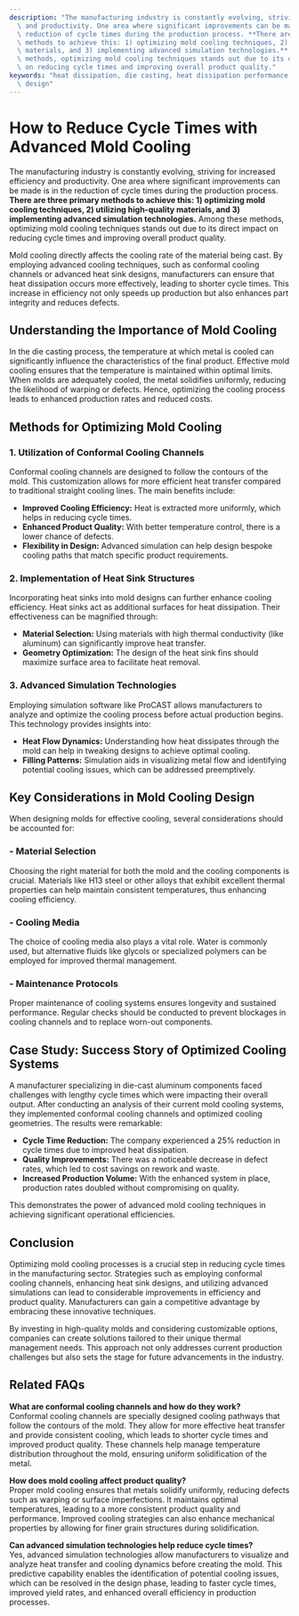 ```yaml
---
description: "The manufacturing industry is constantly evolving, striving for increased efficiency\
  \ and productivity. One area where significant improvements can be made is in the\
  \ reduction of cycle times during the production process. **There are three primary\
  \ methods to achieve this: 1) optimizing mold cooling techniques, 2) utilizing high-quality\
  \ materials, and 3) implementing advanced simulation technologies.** Among these\
  \ methods, optimizing mold cooling techniques stands out due to its direct impact\
  \ on reducing cycle times and improving overall product quality."
keywords: "heat dissipation, die casting, heat dissipation performance, heat dissipation optimization\
  \ design"
---
```

# How to Reduce Cycle Times with Advanced Mold Cooling

The manufacturing industry is constantly evolving, striving for increased efficiency and productivity. One area where significant improvements can be made is in the reduction of cycle times during the production process. **There are three primary methods to achieve this: 1) optimizing mold cooling techniques, 2) utilizing high-quality materials, and 3) implementing advanced simulation technologies.** Among these methods, optimizing mold cooling techniques stands out due to its direct impact on reducing cycle times and improving overall product quality.

Mold cooling directly affects the cooling rate of the material being cast. By employing advanced cooling techniques, such as conformal cooling channels or advanced heat sink designs, manufacturers can ensure that heat dissipation occurs more effectively, leading to shorter cycle times. This increase in efficiency not only speeds up production but also enhances part integrity and reduces defects.

## Understanding the Importance of Mold Cooling

In the die casting process, the temperature at which metal is cooled can significantly influence the characteristics of the final product. Effective mold cooling ensures that the temperature is maintained within optimal limits. When molds are adequately cooled, the metal solidifies uniformly, reducing the likelihood of warping or defects. Hence, optimizing the cooling process leads to enhanced production rates and reduced costs.

## Methods for Optimizing Mold Cooling 

### 1. Utilization of Conformal Cooling Channels

Conformal cooling channels are designed to follow the contours of the mold. This customization allows for more efficient heat transfer compared to traditional straight cooling lines. The main benefits include:

- **Improved Cooling Efficiency:** Heat is extracted more uniformly, which helps in reducing cycle times.
- **Enhanced Product Quality:** With better temperature control, there is a lower chance of defects.
- **Flexibility in Design:** Advanced simulation can help design bespoke cooling paths that match specific product requirements.

### 2. Implementation of Heat Sink Structures

Incorporating heat sinks into mold designs can further enhance cooling efficiency. Heat sinks act as additional surfaces for heat dissipation. Their effectiveness can be magnified through:

- **Material Selection:** Using materials with high thermal conductivity (like aluminum) can significantly improve heat transfer.
- **Geometry Optimization:** The design of the heat sink fins should maximize surface area to facilitate heat removal.
  
### 3. Advanced Simulation Technologies

Employing simulation software like ProCAST allows manufacturers to analyze and optimize the cooling process before actual production begins. This technology provides insights into:

- **Heat Flow Dynamics:** Understanding how heat dissipates through the mold can help in tweaking designs to achieve optimal cooling.
- **Filling Patterns:** Simulation aids in visualizing metal flow and identifying potential cooling issues, which can be addressed preemptively.

## Key Considerations in Mold Cooling Design

When designing molds for effective cooling, several considerations should be accounted for:

### - Material Selection

Choosing the right material for both the mold and the cooling components is crucial. Materials like H13 steel or other alloys that exhibit excellent thermal properties can help maintain consistent temperatures, thus enhancing cooling efficiency.

### - Cooling Media

The choice of cooling media also plays a vital role. Water is commonly used, but alternative fluids like glycols or specialized polymers can be employed for improved thermal management.

### - Maintenance Protocols

Proper maintenance of cooling systems ensures longevity and sustained performance. Regular checks should be conducted to prevent blockages in cooling channels and to replace worn-out components.

## Case Study: Success Story of Optimized Cooling Systems

A manufacturer specializing in die-cast aluminum components faced challenges with lengthy cycle times which were impacting their overall output. After conducting an analysis of their current mold cooling systems, they implemented conformal cooling channels and optimized cooling geometries. The results were remarkable:

- **Cycle Time Reduction:** The company experienced a 25% reduction in cycle times due to improved heat dissipation.
- **Quality Improvements:** There was a noticeable decrease in defect rates, which led to cost savings on rework and waste.
- **Increased Production Volume:** With the enhanced system in place, production rates doubled without compromising on quality.

This demonstrates the power of advanced mold cooling techniques in achieving significant operational efficiencies.

## Conclusion

Optimizing mold cooling processes is a crucial step in reducing cycle times in the manufacturing sector. Strategies such as employing conformal cooling channels, enhancing heat sink designs, and utilizing advanced simulations can lead to considerable improvements in efficiency and product quality. Manufacturers can gain a competitive advantage by embracing these innovative techniques. 

By investing in high-quality molds and considering customizable options, companies can create solutions tailored to their unique thermal management needs. This approach not only addresses current production challenges but also sets the stage for future advancements in the industry.

## Related FAQs

**What are conformal cooling channels and how do they work?**  
Conformal cooling channels are specially designed cooling pathways that follow the contours of the mold. They allow for more effective heat transfer and provide consistent cooling, which leads to shorter cycle times and improved product quality. These channels help manage temperature distribution throughout the mold, ensuring uniform solidification of the metal.

**How does mold cooling affect product quality?**  
Proper mold cooling ensures that metals solidify uniformly, reducing defects such as warping or surface imperfections. It maintains optimal temperatures, leading to a more consistent product quality and performance. Improved cooling strategies can also enhance mechanical properties by allowing for finer grain structures during solidification.

**Can advanced simulation technologies help reduce cycle times?**  
Yes, advanced simulation technologies allow manufacturers to visualize and analyze heat transfer and cooling dynamics before creating the mold. This predictive capability enables the identification of potential cooling issues, which can be resolved in the design phase, leading to faster cycle times, improved yield rates, and enhanced overall efficiency in production processes.
